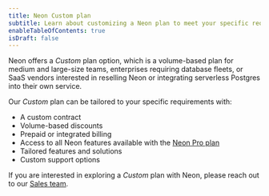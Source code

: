 ```yaml
---
title: Neon Custom plan
subtitle: Learn about customizing a Neon plan to meet your specific requirements
enableTableOfContents: true
isDraft: false
---
```


Neon offers a _Custom_ plan option, which is a volume-based plan for medium and large-size teams, enterprises requiring database fleets, or SaaS vendors interested in reselling Neon or integrating serverless Postgres into their own service.

Our _Custom_ plan can be tailored to your specific requirements with:

- A custom contract
- Volume-based discounts
- Prepaid or integrated billing
- Access to all Neon features available with the [Neon Pro plan](/docs/introduction/pro-plan)
- Tailored features and solutions
- Custom support options

If you are interested in exploring a _Custom_ plan with Neon, please reach out to our [Sales team](https://neon.tech/contact-sales).
